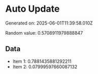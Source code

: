 # Auto Update

Generated on: 2025-06-01T11:39:58.010Z

Random value: 0.5708911979888847

## Data

- Item 1: 0.7881435881292211
- Item 2: 0.07999597660087132